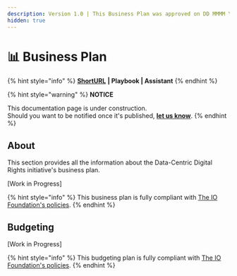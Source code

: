 ```yaml
---
description: Version 1.0 | This Business Plan was approved on DD MMMM YYYY.
hidden: true
---
```


# 📊 Business Plan

{% hint style="info" %}
[**ShortURL**](https://tiof.click/DCDRBP) **| Playbook | Assistant**
{% endhint %}

{% hint style="warning" %}
**NOTICE**

This documentation page is under construction.\
Should you want to be notified once it's published, [**let us know**](https://tiof.click/TIOFTarianUpdatesService).
{% endhint %}

## About

This section provides all the information about the Data-Centric Digital Rights initiative's business plan.

\[Work in Progress]

{% hint style="info" %}
This business plan is fully compliant with [The IO Foundation's policies](https://tiof.click/TIOFPolicies).
{% endhint %}

## Budgeting

\[Work in Progress]

{% hint style="info" %}
This budgeting plan is fully compliant with [The IO Foundation's policies](https://tiof.click/TIOFPolicies).
{% endhint %}
